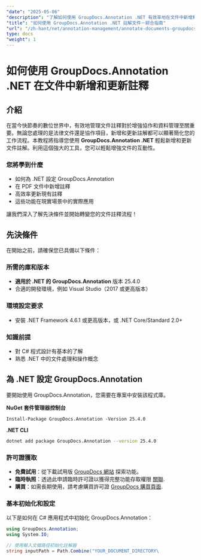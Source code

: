 ```yaml
---
"date": "2025-05-06"
"description": "了解如何使用 GroupDocs.Annotation .NET 有效率地在文件中新增和更新註解。本逐步指南將幫助您增強協作和文件管理。"
"title": "如何使用 GroupDocs.Annotation .NET 註解文件－綜合指南"
"url": "/zh-hant/net/annotation-management/annotate-documents-groupdocs-dotnet/"
type: docs
"weight": 1
---
```


# 如何使用 GroupDocs.Annotation .NET 在文件中新增和更新註釋

## 介紹
在當今快節奏的數位世界中，有效地管理文件註釋對於增強協作和資料管理至關重要。無論您處理的是法律文件還是協作項目，新增和更新註解都可以顯著簡化您的工作流程。本教程將指導您使用 **GroupDocs.Annotation .NET** 輕鬆新增和更新文件註解。利用這個強大的工具，您可以輕鬆增強文件的互動性。

### 您將學到什麼
- 如何為 .NET 設定 GroupDocs.Annotation
- 在 PDF 文件中新增註釋
- 高效率更新現有註釋
- 這些功能在現實場景中的實際應用

讓我們深入了解先決條件並開始轉變您的文件註釋流程！

## 先決條件
在開始之前，請確保您已具備以下條件：

### 所需的庫和版本
- **適用於 .NET 的 GroupDocs.Annotation** 版本 25.4.0
- 合適的開發環境，例如 Visual Studio（2017 或更高版本）

### 環境設定要求
- 安裝 .NET Framework 4.6.1 或更高版本，或 .NET Core/Standard 2.0+
  
### 知識前提
- 對 C# 程式設計有基本的了解
- 熟悉 .NET 中的文件處理和操作概念

## 為 .NET 設定 GroupDocs.Annotation
要開始使用 GroupDocs.Annotation，您需要在專案中安裝該程式庫。

**NuGet 套件管理器控制台**
```shell
Install-Package GroupDocs.Annotation -Version 25.4.0
```

**\.NET CLI**
```bash
dotnet add package GroupDocs.Annotation --version 25.4.0
```

### 許可證獲取
- **免費試用**：從下載試用版 [GroupDocs 網站](https://releases.groupdocs.com/annotation/net/) 探索功能。
- **臨時執照**：透過此申請臨時許可證以獲得完整功能存取權限 [關聯](https://purchase。groupdocs.com/temporary-license/).
- **購買**：如需長期使用，請考慮購買許可證 [GroupDocs 購買頁面](https://purchase。groupdocs.com/buy).

### 基本初始化和設定
以下是如何在 C# 應用程式中初始化 GroupDocs.Annotation：
```csharp
using GroupDocs.Annotation;
using System.IO;

// 使用輸入文檔路徑初始化註解器
string inputPath = Path.Combine("YOUR_DOCUMENT_DIRECTORY\